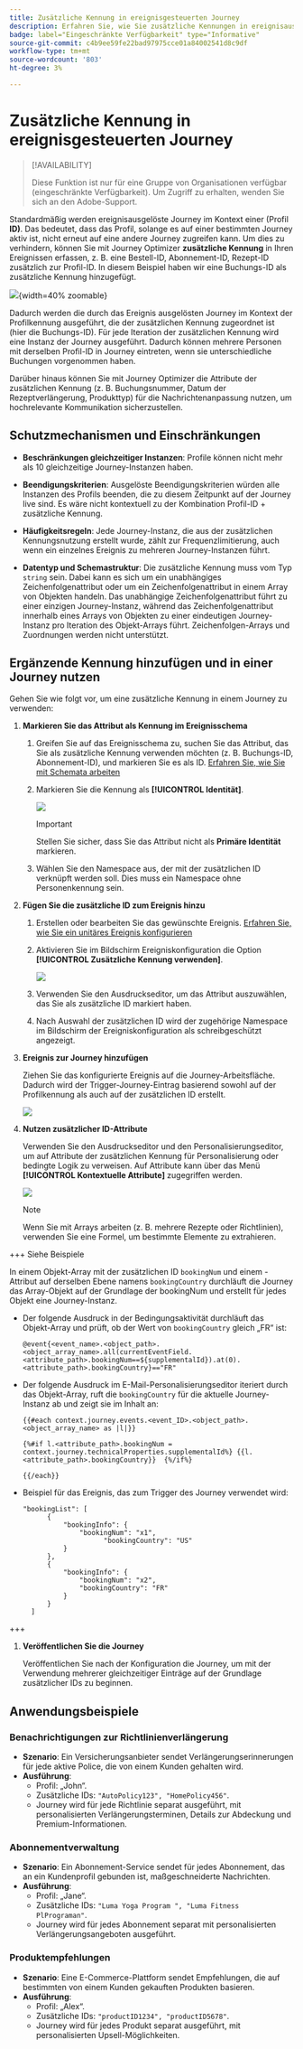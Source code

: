 ```yaml
---
title: Zusätzliche Kennung in ereignisgesteuerten Journey
description: Erfahren Sie, wie Sie zusätzliche Kennungen in ereignisausgelösten Journey verwenden.
badge: label="Eingeschränkte Verfügbarkeit" type="Informative"
source-git-commit: c4b9ee59fe22bad97975cce01a84002541d8c9df
workflow-type: tm+mt
source-wordcount: '803'
ht-degree: 3%

---
```



# Zusätzliche Kennung in ereignisgesteuerten Journey

>[!AVAILABILITY]
>
>Diese Funktion ist nur für eine Gruppe von Organisationen verfügbar (eingeschränkte Verfügbarkeit). Um Zugriff zu erhalten, wenden Sie sich an den Adobe-Support.

Standardmäßig werden ereignisausgelöste Journey im Kontext einer (Profil **ID)**. Das bedeutet, dass das Profil, solange es auf einer bestimmten Journey aktiv ist, nicht erneut auf eine andere Journey zugreifen kann. Um dies zu verhindern, können Sie mit Journey Optimizer **zusätzliche Kennung** in Ihren Ereignissen erfassen, z. B. eine Bestell-ID, Abonnement-ID, Rezept-ID zusätzlich zur Profil-ID.
In diesem Beispiel haben wir eine Buchungs-ID als zusätzliche Kennung hinzugefügt.

![](assets/event-supplemental-id.png){width=40% zoomable}

Dadurch werden die durch das Ereignis ausgelösten Journey im Kontext der Profilkennung ausgeführt, die der zusätzlichen Kennung zugeordnet ist (hier die Buchungs-ID). Für jede Iteration der zusätzlichen Kennung wird eine Instanz der Journey ausgeführt. Dadurch können mehrere Personen mit derselben Profil-ID in Journey eintreten, wenn sie unterschiedliche Buchungen vorgenommen haben.

Darüber hinaus können Sie mit Journey Optimizer die Attribute der zusätzlichen Kennung (z. B. Buchungsnummer, Datum der Rezeptverlängerung, Produkttyp) für die Nachrichtenanpassung nutzen, um hochrelevante Kommunikation sicherzustellen. <!--Example: A healthcare provider can send renewal reminders for each prescription in a patient's profile.-->

## Schutzmechanismen und Einschränkungen

* **Beschränkungen gleichzeitiger Instanzen**: Profile können nicht mehr als 10 gleichzeitige Journey-Instanzen haben.

<!--* **Array depth**: Supplemental identifier objects can have a maximum depth of 3 levels (2 levels of nesting).

    +++Example

    ```
    [
    (level 1) "Atorvastatin" : {
    "description" : "used to lower cholesterol",
    "renewal_date" : "11/20/25",
    "dosage" : "10mg"
    (level 2) "ingredients" : [
    (level 3) "Atorvastatin calcium",
    "lactose monohydrate",
    "microcrystalline cellulose",
    "other" ]
    }
    ]
    ```

    +++
-->
* **Beendigungskriterien**: Ausgelöste Beendigungskriterien würden alle Instanzen des Profils beenden, die zu diesem Zeitpunkt auf der Journey live sind. Es wäre nicht kontextuell zu der Kombination Profil-ID + zusätzliche Kennung.

* **Häufigkeitsregeln**: Jede Journey-Instanz, die aus der zusätzlichen Kennungsnutzung erstellt wurde, zählt zur Frequenzlimitierung, auch wenn ein einzelnes Ereignis zu mehreren Journey-Instanzen führt.

* **Datentyp und Schemastruktur**: Die zusätzliche Kennung muss vom Typ `string` sein. Dabei kann es sich um ein unabhängiges Zeichenfolgenattribut oder um ein Zeichenfolgenattribut in einem Array von Objekten handeln. Das unabhängige Zeichenfolgenattribut führt zu einer einzigen Journey-Instanz, während das Zeichenfolgenattribut innerhalb eines Arrays von Objekten zu einer eindeutigen Journey-Instanz pro Iteration des Objekt-Arrays führt. Zeichenfolgen-Arrays und Zuordnungen werden nicht unterstützt.

## Ergänzende Kennung hinzufügen und in einer Journey nutzen

Gehen Sie wie folgt vor, um eine zusätzliche Kennung in einem Journey zu verwenden:

1. **Markieren Sie das Attribut als Kennung im Ereignisschema**

   1. Greifen Sie auf das Ereignisschema zu, suchen Sie das Attribut, das Sie als zusätzliche Kennung verwenden möchten (z. B. Buchungs-ID, Abonnement-ID), und markieren Sie es als ID. [Erfahren Sie, wie Sie mit Schemata arbeiten](../data/get-started-schemas.md)

   1. Markieren Sie die Kennung als **[!UICONTROL Identität]**.

      ![](assets/supplemental-ID-schema.png)

      >[!IMPORTANT]
      >
      >Stellen Sie sicher, dass Sie das Attribut nicht als **Primäre Identität** markieren.

   1. Wählen Sie den Namespace aus, der mit der zusätzlichen ID verknüpft werden soll. Dies muss ein Namespace ohne Personenkennung sein.

1. **Fügen Sie die zusätzliche ID zum Ereignis hinzu**

   1. Erstellen oder bearbeiten Sie das gewünschte Ereignis. [Erfahren Sie, wie Sie ein unitäres Ereignis konfigurieren](../event/about-creating.md)

   1. Aktivieren Sie im Bildschirm Ereigniskonfiguration die Option **[!UICONTROL Zusätzliche Kennung verwenden]**.

      ![](assets/supplemental-ID-event.png)

   1. Verwenden Sie den Ausdruckseditor, um das Attribut auszuwählen, das Sie als zusätzliche ID markiert haben.

   1. Nach Auswahl der zusätzlichen ID wird der zugehörige Namespace im Bildschirm der Ereigniskonfiguration als schreibgeschützt angezeigt.

1. **Ereignis zur Journey hinzufügen**

   Ziehen Sie das konfigurierte Ereignis auf die Journey-Arbeitsfläche. Dadurch wird der Trigger-Journey-Eintrag basierend sowohl auf der Profilkennung als auch auf der zusätzlichen ID erstellt.

   ![](assets/supplemental-ID-journey.png)

1. **Nutzen zusätzlicher ID-Attribute**

   Verwenden Sie den Ausdruckseditor und den Personalisierungseditor, um auf Attribute der zusätzlichen Kennung für Personalisierung oder bedingte Logik zu verweisen. Auf Attribute kann über das Menü **[!UICONTROL Kontextuelle Attribute]** zugegriffen werden.

   ![](assets/supplemental-ID-perso.png)

   >[!NOTE]
   >
   >Wenn Sie mit Arrays arbeiten (z. B. mehrere Rezepte oder Richtlinien), verwenden Sie eine Formel, um bestimmte Elemente zu extrahieren.

+++ Siehe Beispiele

   In einem Objekt-Array mit der zusätzlichen ID `bookingNum` und einem -Attribut auf derselben Ebene namens `bookingCountry` durchläuft die Journey das Array-Objekt auf der Grundlage der bookingNum und erstellt für jedes Objekt eine Journey-Instanz.

   * Der folgende Ausdruck in der Bedingungsaktivität durchläuft das Objekt-Array und prüft, ob der Wert von `bookingCountry` gleich „FR“ ist:

     ```
     @event{<event_name>.<object_path>.<object_array_name>.all(currentEventField.<attribute_path>.bookingNum==${supplementalId}).at(0).<attribute_path>.bookingCountry}=="FR"
     ```

   * Der folgende Ausdruck im E-Mail-Personalisierungseditor iteriert durch das Objekt-Array, ruft die `bookingCountry` für die aktuelle Journey-Instanz ab und zeigt sie im Inhalt an:

     ```
     {{#each context.journey.events.<event_ID>.<object_path>.<object_array_name> as |l|}} 
     
     {%#if l.<attribute_path>.bookingNum = context.journey.technicalProperties.supplementalId%} {{l.<attribute_path>.bookingCountry}}  {%/if%}
     
     {{/each}}
     ```

   * Beispiel für das Ereignis, das zum Trigger des Journey verwendet wird:

     ```
     "bookingList": [
           {
               "bookingInfo": {
                   "bookingNum": "x1",
                         "bookingCountry": "US"
               }
           },
           {
               "bookingInfo": {
                   "bookingNum": "x2",
                   "bookingCountry": "FR"
               }
           }
       ]
     ```

+++

1. **Veröffentlichen Sie die Journey**

   Veröffentlichen Sie nach der Konfiguration die Journey, um mit der Verwendung mehrerer gleichzeitiger Einträge auf der Grundlage zusätzlicher IDs zu beginnen.

## Anwendungsbeispiele

### **Benachrichtigungen zur Richtlinienverlängerung**

* **Szenario**: Ein Versicherungsanbieter sendet Verlängerungserinnerungen für jede aktive Police, die von einem Kunden gehalten wird.
* **Ausführung**:
   * Profil: „John“.
   * Zusätzliche IDs: `"AutoPolicy123", "HomePolicy456"`.
   * Journey wird für jede Richtlinie separat ausgeführt, mit personalisierten Verlängerungsterminen, Details zur Abdeckung und Premium-Informationen.

### **Abonnementverwaltung**

* **Szenario**: Ein Abonnement-Service sendet für jedes Abonnement, das an ein Kundenprofil gebunden ist, maßgeschneiderte Nachrichten.
* **Ausführung**:
   * Profil: „Jane“.
   * Zusätzliche IDs: `"Luma Yoga Program ", "Luma Fitness PlPrograman"`.
   * Journey wird für jedes Abonnement separat mit personalisierten Verlängerungsangeboten ausgeführt.

### **Produktempfehlungen**

* **Szenario**: Eine E-Commerce-Plattform sendet Empfehlungen, die auf bestimmten von einem Kunden gekauften Produkten basieren.
* **Ausführung**:
   * Profil: „Alex“.
   * Zusätzliche IDs: `"productID1234", "productID5678"`.
   * Journey wird für jedes Produkt separat ausgeführt, mit personalisierten Upsell-Möglichkeiten.
